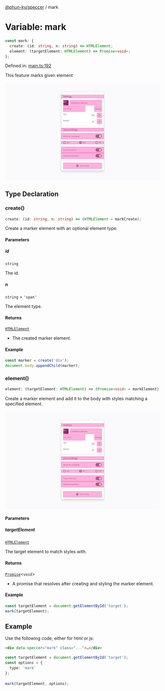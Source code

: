 [@phun-ky/speccer](../index.md) / mark

# Variable: mark

```ts
const mark: {
  create: (id: string, n: string) => HTMLElement;
  element: (targetElement: HTMLElement) => Promise<void>;
};
```

Defined in:
[main.ts:192](https://github.com/phun-ky/speccer/blob/main/src/main.ts#L192)

This feature marks given element

![pin](https://github.com/phun-ky/speccer/blob/main/public/speccer-pin-mark-light.png?raw=true)

## Type Declaration

### create()

```ts
create: (id: string, n: string) => (HTMLElement = markCreate);
```

Create a marker element with an optional element type.

#### Parameters

##### id

`string`

The id.

##### n

`string` = `'span'`

The element type.

#### Returns

[`HTMLElement`](https://developer.mozilla.org/docs/Web/API/HTMLElement)

- The created marker element.

#### Example

```typescript
const marker = create('div');
document.body.appendChild(marker);
```

### element()

```ts
element: (targetElement: HTMLElement) => (Promise<void> = markElement);
```

Create a marker element and add it to the body with styles matching a specified
element.

![mark](https://github.com/phun-ky/speccer/blob/main/public/speccer-pin-mark-light.png?raw=true)

#### Parameters

##### targetElement

[`HTMLElement`](https://developer.mozilla.org/docs/Web/API/HTMLElement)

The target element to match styles with.

#### Returns

[`Promise`](https://developer.mozilla.org/docs/Web/JavaScript/Reference/Global_Objects/Promise)<`void`>

- A promise that resolves after creating and styling the marker element.

#### Example

```typescript
const targetElement = document.getElementById('target');
mark(targetElement);
```

## Example

Use the following code, either for html or js:

```html
<div data-speccer="mark" class="...">…</div>
```

```ts
const targetElement = document.getElementById('target');
const options = {
  type: 'mark'
};

mark(targetElement, options);
```
